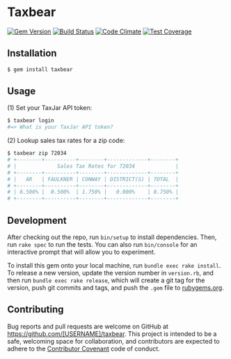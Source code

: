 # Taxbear

[![Gem Version](https://badge.fury.io/rb/taxbear.svg)](https://badge.fury.io/rb/taxbear)
[![Build Status](https://travis-ci.org/jcypret/taxbear.svg?branch=master)](https://travis-ci.org/jcypret/taxbear)
[![Code Climate](https://codeclimate.com/github/jcypret/taxbear/badges/gpa.svg)](https://codeclimate.com/github/jcypret/taxbear)
[![Test Coverage](https://codeclimate.com/github/jcypret/taxbear/badges/coverage.svg)](https://codeclimate.com/github/jcypret/taxbear/coverage)

## Installation

```bash
$ gem install taxbear
```

## Usage

(1) Set your TaxJar API token:

```bash
$ taxbear login
#=> What is your TaxJar API token?
```

(2) Lookup sales tax rates for a zip code:

```bash
$ taxbear zip 72034
# +--------+----------+--------+-------------+--------+
# |             Sales Tax Rates for 72034             |
# +--------+----------+--------+-------------+--------+
# |   AR   | FAULKNER | CONWAY | DISTRICT(S) | TOTAL  |
# +--------+----------+--------+-------------+--------+
# | 6.500% |  0.500%  | 1.750% |   0.000%    | 8.750% |
# +--------+----------+--------+-------------+--------+
```

## Development

After checking out the repo, run `bin/setup` to install dependencies. Then, run `rake spec` to run the tests. You can also run `bin/console` for an interactive prompt that will allow you to experiment.

To install this gem onto your local machine, run `bundle exec rake install`. To release a new version, update the version number in `version.rb`, and then run `bundle exec rake release`, which will create a git tag for the version, push git commits and tags, and push the `.gem` file to [rubygems.org](https://rubygems.org).

## Contributing

Bug reports and pull requests are welcome on GitHub at https://github.com/[USERNAME]/taxbear. This project is intended to be a safe, welcoming space for collaboration, and contributors are expected to adhere to the [Contributor Covenant](http://contributor-covenant.org) code of conduct.

